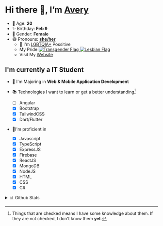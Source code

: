 # Hi there 👋, I’m [Avery][website]

- 🌸 Age: **20**
- ✨ Birthday: **Feb 9**
- 🎨 Gender: **Female**
- 😄 Pronouns: **[she/her][pronounspage]**
  - 🌈 I'm [LGBTQIA+][lgbt-foundation] Possitive
  - <div class="Flags">
      <span>My Pride</span>
      <a href="https://en.pronouns.page/dictionary/terminology#transgender">
        <img src="https://pronouns.page/flags/Transgender.png" alt="Transgender Flag" height="15px"/>
      </a>
      <a href="https://en.pronouns.page/dictionary/terminology#lesbian">
      <img src="https://pronouns.page/flags/Lesbian.png" alt="Lesbian Flag" height="15px"/>
      </a>
    </div>
  - Visit My [Website][website]

## I'm currently a IT Student

- 📌 I'm Majoring in **Web & Mobile Application Development**
- 📚 Technologies I want to learn or get a better understanding[^1]

  - [ ] Angular
  - [x] Bootstrap
  - [x] TailwindCSS
  - [x] Dart/Flutter

- 🎉I'm proficient in

  - [x] Javascript
  - [x] TypeScript
  - [x] ExpressJS
  - [x] Firebase
  - [x] ReactJS
  - [x] MongoDB
  - [x] NodeJS
  - [x] HTML
  - [x] CSS
  - [x] C#

<details>
  <summary>
    📊 Github Stats
  </summary>

<!--START_SECTION:waka-->
![Code Time](http://img.shields.io/badge/Code%20Time-621%20hrs%2021%20mins-blue)

![Profile Views](http://img.shields.io/badge/Profile%20Views-0-blue)

**🐱 My GitHub Data** 

> 📦 130.0 kB Used in GitHub's Storage 
 > 
> 🏆 79 Contributions in the Year 2023
 > 
> 💼 Opted to Hire
 > 
> 📜 23 Public Repositories 
 > 
> 🔑 28 Private Repositories 
 > 
**I'm a Night 🦉** 

```text
🌞 Morning                131 commits         ███░░░░░░░░░░░░░░░░░░░░░░   11.56 % 
🌆 Daytime                420 commits         █████████░░░░░░░░░░░░░░░░   37.07 % 
🌃 Evening                428 commits         █████████░░░░░░░░░░░░░░░░   37.78 % 
🌙 Night                  154 commits         ███░░░░░░░░░░░░░░░░░░░░░░   13.59 % 
```
📅 **I'm Most Productive on Monday** 

```text
Monday                   255 commits         ██████░░░░░░░░░░░░░░░░░░░   22.51 % 
Tuesday                  219 commits         █████░░░░░░░░░░░░░░░░░░░░   19.33 % 
Wednesday                165 commits         ████░░░░░░░░░░░░░░░░░░░░░   14.56 % 
Thursday                 170 commits         ████░░░░░░░░░░░░░░░░░░░░░   15.00 % 
Friday                   139 commits         ███░░░░░░░░░░░░░░░░░░░░░░   12.27 % 
Saturday                 98 commits          ██░░░░░░░░░░░░░░░░░░░░░░░   08.65 % 
Sunday                   87 commits          ██░░░░░░░░░░░░░░░░░░░░░░░   07.68 % 
```


📊 **This Week I Spent My Time On** 

```text
🕑︎ Time Zone: America/Halifax

💬 Programming Languages: 
Java                     3 hrs 39 mins       ███████████░░░░░░░░░░░░░░   43.21 % 
Kotlin                   2 hrs 46 mins       ████████░░░░░░░░░░░░░░░░░   32.79 % 
HTML                     1 hr 6 mins         ███░░░░░░░░░░░░░░░░░░░░░░   13.02 % 
Properties               24 mins             █░░░░░░░░░░░░░░░░░░░░░░░░   04.74 % 
XML                      8 mins              ░░░░░░░░░░░░░░░░░░░░░░░░░   01.63 % 

🔥 Editors: 
IntelliJ                 5 hrs 19 mins       ████████████████░░░░░░░░░   62.93 % 
Android Studio           3 hrs 8 mins        █████████░░░░░░░░░░░░░░░░   37.07 % 

🐱‍💻 Projects: 
java-ee-restaurant-projec2 hrs 46 mins       ████████░░░░░░░░░░░░░░░░░   32.87 % 
java-ee-assignment-3-Aver1 hr 38 mins        █████░░░░░░░░░░░░░░░░░░░░   19.50 % 
lab-9-coroutines-and-retr1 hr 12 mins        ████░░░░░░░░░░░░░░░░░░░░░   14.31 % 
lab-10-Avery-Rose        1 hr 5 mins         ███░░░░░░░░░░░░░░░░░░░░░░   12.86 % 
lab-8-navigation-Avery-Ro50 mins             ██░░░░░░░░░░░░░░░░░░░░░░░   09.91 % 

💻 Operating System: 
Windows                  8 hrs 27 mins       █████████████████████████   100.00 % 
```

**I Mostly Code in JavaScript** 

```text
JavaScript               23 repos            ███████░░░░░░░░░░░░░░░░░░   27.71 % 
Java                     13 repos            ████░░░░░░░░░░░░░░░░░░░░░   15.66 % 
Kotlin                   11 repos            ███░░░░░░░░░░░░░░░░░░░░░░   13.25 % 
HTML                     7 repos             ██░░░░░░░░░░░░░░░░░░░░░░░   08.43 % 
Python                   1 repo              ░░░░░░░░░░░░░░░░░░░░░░░░░   01.20 % 
```



**Timeline**

![Lines of Code chart](https://raw.githubusercontent.com/Avery-Rose/Avery-Rose/main/assets/bar_graph.png)


 Last Updated on 07/04/2023 18:35:10 UTC
<!--END_SECTION:waka-->

</details>

[^1]:
    Things that are checked means I have some knowledge about them.
    If they are not checked, I don't know them **yet**.

[//]: <> (Links)

[wakatime-profile]: https://wakatime.com/@Averyyyyyyyy
[pronouns-definitions]: https://en.pronouns.page/she/her
[pronounspage]: https://pronouns.page/@cattgirlava
[lgbt-foundation]: https://lgbt.foundation/
[website]: https://avarose.dev/
[alexandres-badge-repo]: https://github.com/alexandresanlim/Badges4-README.md-Profile
